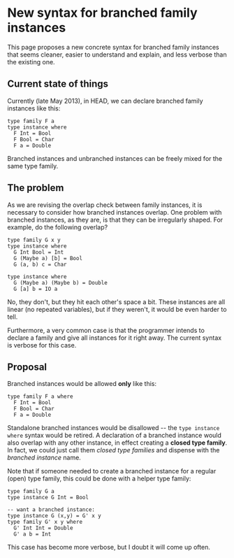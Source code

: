# New syntax for branched family instances


This page proposes a new concrete syntax for branched family instances that seems cleaner, easier to understand and explain, and less verbose than the existing one.

## Current state of things


Currently (late May 2013), in HEAD, we can declare branched family instances like this:

```wiki
type family F a
type instance where
  F Int = Bool
  F Bool = Char
  F a = Double
```


Branched instances and unbranched instances can be freely mixed for the same type family.

## The problem


As we are revising the overlap check between family instances, it is necessary to consider how branched instances overlap. One problem with branched instances, as they are, is that they can be irregularly shaped. For example, do the following overlap?

```wiki
type family G x y
type instance where
  G Int Bool = Int
  G (Maybe a) [b] = Bool
  G (a, b) c = Char

type instance where
  G (Maybe a) (Maybe b) = Double
  G [a] b = IO a
```


No, they don't, but they hit each other's space a bit. These instances are all linear (no repeated variables), but if they weren't, it would be even harder to tell.


Furthermore, a very common case is that the programmer intends to declare a family and give all instances for it right away. The current syntax is verbose for this case.

## Proposal


Branched instances would be allowed **only** like this:

```wiki
type family F a where
  F Int = Bool
  F Bool = Char
  F a = Double
```


Standalone branched instances would be disallowed -- the `type instance where` syntax would be retired. A declaration of a branched instance would also overlap with any other instance, in effect creating a **closed type family**. In fact, we could just call them *closed type families* and dispense with the *branched instance* name.


Note that if someone needed to create a branched instance for a regular (open) type family, this could be done with a helper type family:

```wiki
type family G a
type instance G Int = Bool

-- want a branched instance:
type instance G (x,y) = G' x y
type family G' x y where
  G' Int Int = Double
  G' a b = Int
```


This case has become more verbose, but I doubt it will come up often.
